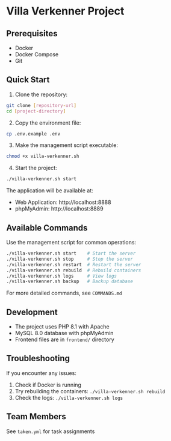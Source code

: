 # Villa Verkenner Project

## Prerequisites
- Docker
- Docker Compose
- Git

## Quick Start
1. Clone the repository:
```bash
git clone [repository-url]
cd [project-directory]
```

2. Copy the environment file:
```bash
cp .env.example .env
```

3. Make the management script executable:
```bash
chmod +x villa-verkenner.sh
```

4. Start the project:
```bash
./villa-verkenner.sh start
```

The application will be available at:
- Web Application: http://localhost:8888
- phpMyAdmin: http://localhost:8889

## Available Commands
Use the management script for common operations:
```bash
./villa-verkenner.sh start    # Start the server
./villa-verkenner.sh stop     # Stop the server
./villa-verkenner.sh restart  # Restart the server
./villa-verkenner.sh rebuild  # Rebuild containers
./villa-verkenner.sh logs     # View logs
./villa-verkenner.sh backup   # Backup database
```

For more detailed commands, see `COMMANDS.md`

## Development
- The project uses PHP 8.1 with Apache
- MySQL 8.0 database with phpMyAdmin
- Frontend files are in `frontend/` directory

## Troubleshooting
If you encounter any issues:
1. Check if Docker is running
2. Try rebuilding the containers: `./villa-verkenner.sh rebuild`
3. Check the logs: `./villa-verkenner.sh logs`

## Team Members
See `taken.yml` for task assignments 